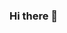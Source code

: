 ### Hi there 👋

<!--
**Abdouhaji/Abdouhaji** is a ✨ _special_ ✨ repository because its `README.md` (this file) appears on your GitHub profile.

Hello everyone! My name is Abdou Haji and I am currently enrolled in the Codecademy career path as a Data Scientist, specializing in analytics. 

I am excited to share with you my latest project, titled "Watching Stocks Project." In this project, I have utilized SQL to analyze and extract valuable information from a dataset related to stock market data. By leveraging SQL queries and techniques, the goal is to show how to uncover patterns, trends, and correlations within the stock market data.

Your input and suggestions will greatly contribute to the refinement and improvement of my analysis. Thank you in advance for taking the time to review my work!

Please feel free to ask any questions or share your thoughts on the "Watching Stocks Project."


